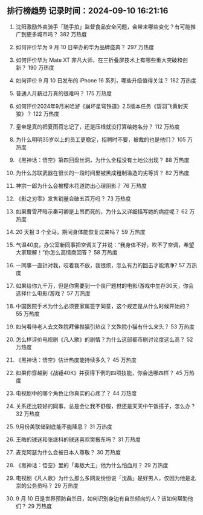 
## 排行榜趋势 记录时间：2024-09-10 16:21:16
  
  1. 沈阳激励外卖骑手「随手拍」监督食品安全问题，会带来哪些变化？有可能推广到更多城市吗？ 382 万热度
    
  2. 如何评价华为 9 月 10 日举办的华为品牌盛典？ 297 万热度
    
  3. 如何评价华为 Mate XT 非凡大师，在三折叠屏技术上有哪些重大突破和创新？ 190 万热度
    
  4. 如何评价 9 月 10 日发布的 iPhone 16  系列，哪些升级值得关注？ 182 万热度
    
  5. 普通人月薪过万真的很难吗？ 175 万热度
    
  6. 如何评价2024年9月米哈游《崩坏星穹铁道》2.5版本任务《碧羽飞黄射天狼》？ 122 万热度
    
  7. 皇帝是真的把夏雨荷忘记了，还是压根就没打算给她名分？ 112 万热度
    
  8. 为什么明明35岁以上的员工更稳定，招聘时不要，被裁的也是他们？ 105 万热度
    
  9. 《黑神话：悟空》第四回盘丝洞，为什么全程没有土地公出现？ 88 万热度
    
  10. 为什么苏联武器在很长的一段时间里被黑成粗制滥造的劣等货？ 82 万热度
    
  11. 神宗一郎为什么会被樱木花道防出心理阴影？ 76 万热度
    
  12. 《影之刃零》发售销量会破五百万吗？ 73 万热度
    
  13. 如果曹雪芹暗示秦可卿是上吊而死的，为什么又详细描写她的病症呢？ 62 万热度
    
  14. 20 天报 3 个全马，期间身体能恢复过来吗？ 59 万热度
    
  15. 气温40度，办公室新同事把空调关了并说：“我身体不好，吹不了空调，希望大家理解！”你怎么高情商回答？ 58 万热度
    
  16. 一同事一直针对我，咬着我不放，我很烦，怎么有力的回击才能清净? 57 万热度
    
  17. 如果给你九千万，但是你需要到一个丧尸题材的电影/游戏中生存30天，你会选择什么电影/游戏？ 57 万热度
    
  18. 中国医院手术为什么必须要家属签字同意，这个规定是从什么时候开始的？ 55 万热度
    
  19. 如何看待老人去文殊院拜佛推猫引热议？文殊院小猫有什么来头？ 53 万热度
    
  20. 怎么样评价电视剧《凡人歌》的剧情？为什么这部都市剧讨论度这么高？ 52 万热度
    
  21. 《黑神话：悟空》估计热度能持续多久？ 45 万热度
    
  22. 如果你穿越到《战锤40K》并获得下例的四项技能，你会选哪四样？ 45 万热度
    
  23. 电视剧中的哪个角色让你真实的心疼了？ 44 万热度
    
  24. 关系还比较好的同事，总是会让我不舒服，但还是天天中午饭搭子，怎么办？ 32 万热度
    
  25. 9月份美联储到底能不能降息？ 31 万热度
    
  26. 王皓的球迷和张继科的球迷喜欢樊振东吗？ 31 万热度
    
  27. 麦克阿瑟为什么会被日本人尊敬？ 30 万热度
    
  28. 《黑神话：悟空》里的「毒敌大王」他为什么怕血月？ 29 万热度
    
  29. 电视剧《凡人歌》为什么那么多网友纷纷说「沈磊」是好男人，仅因为他是北京的公务员吗？ 29 万热度
    
  30. 9 月 10 日是世界预防自杀日，如何识别身边有自杀倾向的人？该如何帮助他们？ 29 万热度
    